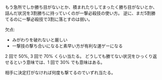 もう急所でしか勝ち目がないとか、積まれたりしてまったく勝ち目がないとか、詰んだ状況を3割勝ちに持っていくのが一撃必殺技の使い方。
逆に、まだ5割勝てるのに一撃必殺技で3割に落とすのは弱い。

欠点:

- みがわりを破れないと厳しい
- 一撃技の撃ち合いになると素早い方が有利な運ゲーになる

2 回で 50%, 3 回で 70% くらい当たる。
どうしても勝てない状況をひっくり返せるという意味では、1 回で 30% でも意味はある。

相手に決定打がなければ何度も撃てるのでいずれ当たる。
